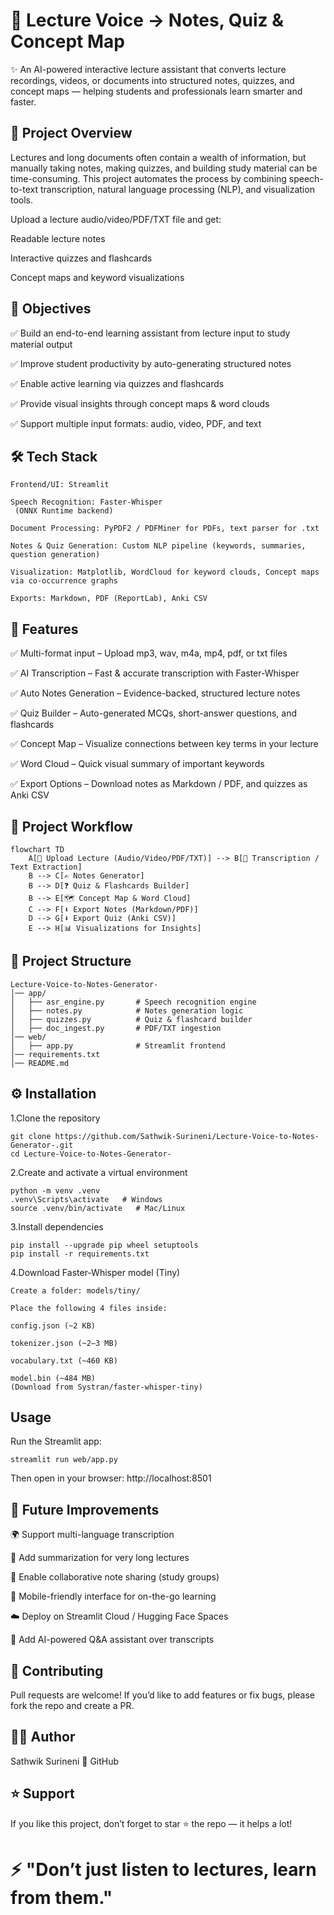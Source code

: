 # 🎤 Lecture Voice → Notes, Quiz & Concept Map

✨ An AI-powered interactive lecture assistant that converts lecture recordings, videos, or documents into structured notes, quizzes, and concept maps — helping students and professionals learn smarter and faster.

## 📖 Project Overview

Lectures and long documents often contain a wealth of information, but manually taking notes, making quizzes, and building study material can be time-consuming.
This project automates the process by combining speech-to-text transcription, natural language processing (NLP), and visualization tools.

Upload a lecture audio/video/PDF/TXT file and get:

Readable lecture notes

Interactive quizzes and flashcards

Concept maps and keyword visualizations


## 🎯 Objectives

✅ Build an end-to-end learning assistant from lecture input to study material output

✅ Improve student productivity by auto-generating structured notes

✅ Enable active learning via quizzes and flashcards

✅ Provide visual insights through concept maps & word clouds

✅ Support multiple input formats: audio, video, PDF, and text


## 🛠️ Tech Stack
~~~
Frontend/UI: Streamlit

Speech Recognition: Faster-Whisper
 (ONNX Runtime backend)

Document Processing: PyPDF2 / PDFMiner for PDFs, text parser for .txt

Notes & Quiz Generation: Custom NLP pipeline (keywords, summaries, question generation)

Visualization: Matplotlib, WordCloud for keyword clouds, Concept maps via co-occurrence graphs

Exports: Markdown, PDF (ReportLab), Anki CSV
~~~


## 🚀 Features

✅ Multi-format input – Upload mp3, wav, m4a, mp4, pdf, or txt files

✅ AI Transcription – Fast & accurate transcription with Faster-Whisper

✅ Auto Notes Generation – Evidence-backed, structured lecture notes

✅ Quiz Builder – Auto-generated MCQs, short-answer questions, and flashcards

✅ Concept Map – Visualize connections between key terms in your lecture

✅ Word Cloud – Quick visual summary of important keywords

✅ Export Options – Download notes as Markdown / PDF, and quizzes as Anki CSV




## 🔄 Project Workflow
~~~
flowchart TD
    A[🎤 Upload Lecture (Audio/Video/PDF/TXT)] --> B[🧠 Transcription / Text Extraction]
    B --> C[✍️ Notes Generator]
    B --> D[❓ Quiz & Flashcards Builder]
    B --> E[🗺️ Concept Map & Word Cloud]
    C --> F[⬇️ Export Notes (Markdown/PDF)]
    D --> G[⬇️ Export Quiz (Anki CSV)]
    E --> H[📊 Visualizations for Insights]
~~~


## 📂 Project Structure
~~~
Lecture-Voice-to-Notes-Generator-
│── app/
│   ├── asr_engine.py       # Speech recognition engine
│   ├── notes.py            # Notes generation logic
│   ├── quizzes.py          # Quiz & flashcard builder
│   ├── doc_ingest.py       # PDF/TXT ingestion
│── web/
│   ├── app.py              # Streamlit frontend
│── requirements.txt
│── README.md
~~~

## ⚙️ Installation

1.Clone the repository
~~~
git clone https://github.com/Sathwik-Surineni/Lecture-Voice-to-Notes-Generator-.git
cd Lecture-Voice-to-Notes-Generator-
~~~
2.Create and activate a virtual environment
~~~
python -m venv .venv
.venv\Scripts\activate   # Windows
source .venv/bin/activate   # Mac/Linux

~~~
3.Install dependencies
~~~
pip install --upgrade pip wheel setuptools
pip install -r requirements.txt
~~~
4.Download Faster-Whisper model (Tiny)
~~~
Create a folder: models/tiny/

Place the following 4 files inside:

config.json (~2 KB)

tokenizer.json (~2–3 MB)

vocabulary.txt (~460 KB)

model.bin (~484 MB)
(Download from Systran/faster-whisper-tiny)
~~~
## Usage

Run the Streamlit app:
~~~
streamlit run web/app.py
~~~
Then open in your browser: http://localhost:8501

## 🔮 Future Improvements

🌍 Support multi-language transcription

🧾 Add summarization for very long lectures

🤝 Enable collaborative note sharing (study groups)

📲 Mobile-friendly interface for on-the-go learning

☁️ Deploy on Streamlit Cloud / Hugging Face Spaces

🧠 Add AI-powered Q&A assistant over transcripts


## 🤝 Contributing

Pull requests are welcome! If you’d like to add features or fix bugs, please fork the repo and create a PR.

## 👨‍💻 Author

Sathwik Surineni
🔗 GitHub

## ⭐ Support

If you like this project, don’t forget to star ⭐ the repo — it helps a lot!





# ⚡ "Don’t just listen to lectures, learn from them."

